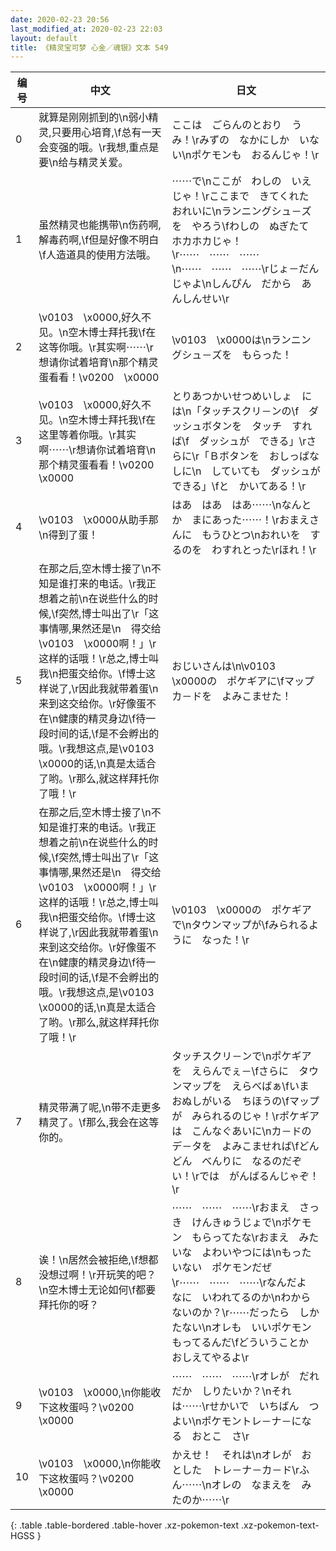 ```yaml
---
date: 2020-02-23 20:56
last_modified_at: 2020-02-23 22:03
layout: default
title: 《精灵宝可梦 心金／魂银》文本 549
---
```

| 编号 | 中文 | 日文 |
| ---- | ---- | ---- |
| 0 | 就算是刚刚抓到的\n弱小精灵,只要用心培育,\f总有一天会变强的哦。\r我想,重点是要\n给与精灵关爱。 | ここは　ごらんのとおり　うみ！\rみずの　なかにしか　いない\nポケモンも　おるんじゃ！\r |
| 1 | 虽然精灵也能携带\n伤药啊,解毒药啊,\f但是好像不明白\f人造道具的使用方法哦。 | ⋯⋯で\nここが　わしの　いえじゃ！\rここまで　きてくれた　おれいに\nランニングシュ－ズを　やろう\fわしの　ぬぎたて　ホカホカじゃ！\r⋯⋯　⋯⋯　⋯⋯\n⋯⋯　⋯⋯　⋯⋯\rじょ－だん　じゃよ\nしんぴん　だから　あんしんせい\r |
| 2 | \v0103　\x0000,好久不见。\n空木博士拜托我\f在这等你哦。\r其实啊⋯⋯\r想请你试着培育\n那个精灵蛋看看！\v0200　\x0000 | \v0103　\x0000は\nランニングシュ－ズを　もらった！ |
| 3 | \v0103　\x0000,好久不见。\n空木博士拜托我\f在这里等着你哦。\r其实啊⋯⋯\r想请你试着培育\n那个精灵蛋看看！\v0200　\x0000 | とりあつかいせつめいしょ　には\n「タッチスクリ－ンの\f　ダッシュボタンを　タッチ　すれば\f　ダッシュが　できる」\rさらに\r「Ｂボタンを　おしっぱなしに\n　していても　ダッシュが　できる」\fと　かいてある！\r |
| 4 | \v0103　\x0000从助手那\n得到了蛋！ | はあ　はあ　はあ⋯⋯\nなんとか　まにあった⋯⋯！\rおまえさんに　もうひとつ\nおれいを　するのを　わすれとった\rほれ！\r |
| 5 | 在那之后,空木博士接了\n不知是谁打来的电话。\r我正想着之前\n在说些什么的时候,\f突然,博士叫出了\r「这事情哪,果然还是\n　得交给\v0103　\x0000啊！」\r这样的话哦！\r总之,博士叫我\n把蛋交给你。\f博士这样说了,\r因此我就带着蛋\n来到这交给你。\r好像蛋不在\n健康的精灵身边\f待一段时间的话,\f是不会孵出的哦。\r我想这点,是\v0103　\x0000的话,\n真是太适合了哟。\r那么,就这样拜托你了哦！\r | おじいさんは\n\v0103　\x0000の　ポケギアに\fマップカ－ドを　よみこませた！ |
| 6 | 在那之后,空木博士接了\n不知是谁打来的电话。\r我正想着之前\n在说些什么的时候,\f突然,博士叫出了\r「这事情哪,果然还是\n　得交给\v0103　\x0000啊！」\r这样的话哦！\r总之,博士叫我\n把蛋交给你。\f博士这样说了,\r因此我就带着蛋\n来到这交给你。\r好像蛋不在\n健康的精灵身边\f待一段时间的话,\f是不会孵出的哦。\r我想这点,是\v0103　\x0000的话,\n真是太适合了哟。\r那么,就这样拜托你了哦！\r | \v0103　\x0000の　ポケギアで\nタウンマップが\fみられるように　なった！\r |
| 7 | 精灵带满了呢,\n带不走更多精灵了。\f那么,我会在这等你的。 | タッチスクリ－ンで\nポケギアを　えらんでぇ－\fさらに　タウンマップを　えらべばぁ\fいま　おぬしがいる　ちほうの\fマップが　みられるのじゃ！\rポケギアは　こんなぐあいに\nカ－ドの　デ－タを　よみこませれば\fどんどん　べんりに　なるのだぞい！\rでは　がんばるんじゃぞ！\r |
| 8 | 诶！\n居然会被拒绝,\f想都没想过啊！\r开玩笑的吧？\n空木博士无论如何\f都要拜托你的呀？ | ⋯⋯　⋯⋯　⋯⋯\rおまえ　さっき　けんきゅうじょで\nポケモン　もらってたな\rおまえ　みたいな　よわいやつには\nもったいない　ポケモンだぜ\r⋯⋯　⋯⋯　⋯⋯\rなんだよ　なに　いわれてるのか\nわからないのか？\r⋯⋯だったら　しかたない\nオレも　いいポケモン　もってるんだ\fどういうことか　おしえてやるよ\r |
| 9 | \v0103　\x0000,\n你能收下这枚蛋吗？\v0200　\x0000 | ⋯⋯　⋯⋯　⋯⋯\rオレが　だれだか　しりたいか？\nそれは⋯⋯\rせかいで　いちばん　つよい\nポケモントレ－ナ－になる　おとこ　さ\r |
| 10 | \v0103　\x0000,\n你能收下这枚蛋吗？\v0200　\x0000 | かえせ！　それは\nオレが　おとした　トレ－ナ－カ－ド\rふん⋯⋯\nオレの　なまえを　みたのか⋯⋯\r |
{: .table .table-bordered .table-hover .xz-pokemon-text .xz-pokemon-text-HGSS }
